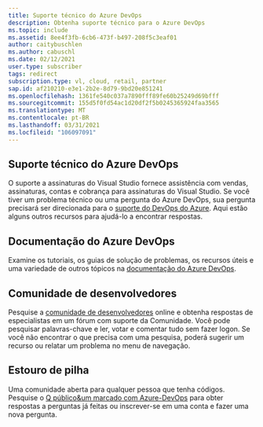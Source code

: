```yaml
---
title: Suporte técnico do Azure DevOps
description: Obtenha suporte técnico para o Azure DevOps
ms.topic: include
ms.assetid: 8ee4f3fb-6cb6-473f-b497-208f5c3eaf01
author: caitybuschlen
ms.author: cabuschl
ms.date: 02/12/2021
user.type: subscriber
tags: redirect
subscription.type: vl, cloud, retail, partner
sap.id: af210210-e3e1-2b2e-8d79-9bd20e851241
ms.openlocfilehash: 1361fe540c037a7890fff89fe60b25249d69bfff
ms.sourcegitcommit: 155d5f0fd54ac1d20df2f5b0245365924faa3565
ms.translationtype: MT
ms.contentlocale: pt-BR
ms.lasthandoff: 03/31/2021
ms.locfileid: "106097091"
---
```

## <a name="azure-devops-technical-support"></a>Suporte técnico do Azure DevOps  

O suporte a assinaturas do Visual Studio fornece assistência com vendas, assinaturas, contas e cobrança para assinaturas do Visual Studio. Se você tiver um problema técnico ou uma pergunta do Azure DevOps, sua pergunta precisará ser direcionada para o [suporte do DevOps do Azure](https://azure.microsoft.com/support/devops/). Aqui estão alguns outros recursos para ajudá-lo a encontrar respostas.

## <a name="azure-devops-documentation"></a>Documentação do Azure DevOps 

Examine os tutoriais, os guias de solução de problemas, os recursos úteis e uma variedade de outros tópicos na [documentação do Azure DevOps](https://docs.microsoft.com/azure/devops/?view=azure-devops&preserve-view=true).

## <a name="developer-community"></a>Comunidade de desenvolvedores

Pesquise a [comunidade de desenvolvedores](https://developercommunity.visualstudio.com/spaces/21/index.html) online e obtenha respostas de especialistas em um fórum com suporte da Comunidade. Você pode pesquisar palavras-chave e ler, votar e comentar tudo sem fazer logon. Se você não encontrar o que precisa com uma pesquisa, poderá sugerir um recurso ou relatar um problema no menu de navegação. 

## <a name="stack-overflow"></a>Estouro de pilha

Uma comunidade aberta para qualquer pessoa que tenha códigos. Pesquise o [Q público&um marcado com Azure-DevOps](https://stackoverflow.com/questions/tagged/azure-devops?tab=Newest) para obter respostas a perguntas já feitas ou inscrever-se em uma conta e fazer uma nova pergunta. 

